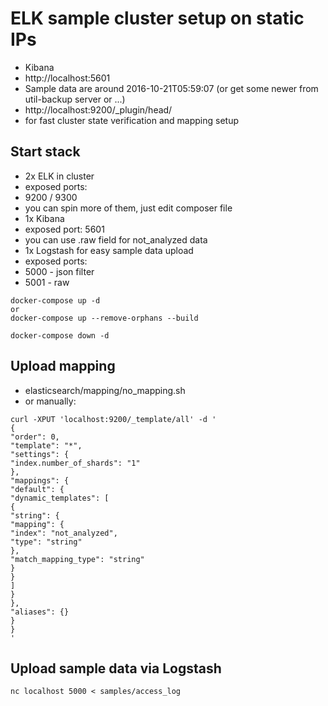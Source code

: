 # ELK sample cluster setup on static IPs
* Kibana
 * http://localhost:5601
 * Sample data are around 2016-10-21T05:59:07 (or get some newer from util-backup server or ...)
 * http://localhost:9200/_plugin/head/
  * for fast cluster state verification and mapping setup

## Start stack
* 2x ELK in cluster
 * exposed ports:
  * 9200 / 9300
 * you can spin more of them, just edit composer file
* 1x Kibana
 * exposed port: 5601
 * you can use .raw field for not_analyzed data
* 1x Logstash for easy sample data upload
 * exposed ports:
 * 5000 - json filter
 * 5001 - raw

```
docker-compose up -d
or
docker-compose up --remove-orphans --build

docker-compose down -d
```

## Upload mapping
* elasticsearch/mapping/no_mapping.sh
* or manually:

```
curl -XPUT 'localhost:9200/_template/all' -d '
{
"order": 0,
"template": "*",
"settings": {
"index.number_of_shards": "1"
},
"mappings": {
"default": {
"dynamic_templates": [
{
"string": {
"mapping": {
"index": "not_analyzed",
"type": "string"
},
"match_mapping_type": "string"
}
}
]
}
},
"aliases": {}
}
}
'
```

## Upload sample data via Logstash

```
nc localhost 5000 < samples/access_log
```
